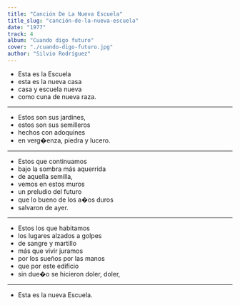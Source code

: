 ```yaml
---
title: "Canción De La Nueva Escuela"
title_slug: "canción-de-la-nueva-escuela"
date: "1977"
track: 4
album: "Cuando digo futuro"
cover: "./cuando-digo-futuro.jpg"
author: "Silvio Rodríguez"
---
```


- Esta es la Escuela
- esta es la nueva casa
- casa y escuela nueva
- como cuna de nueva raza.

---

- Estos son sus jardines,
- estos son sus semilleros
- hechos con adoquines
- en verg�enza, piedra y lucero.

---

- Estos que continuamos
- bajo la sombra más aquerrida
- de aquella semilla,
- vemos en estos muros
- un preludio del futuro
- que lo bueno de los a�os duros
- salvaron de ayer.

---

- Estos los que habitamos
- los lugares alzados a golpes
- de sangre y martillo
- más que vivir juramos
- por los sueños por las manos
- que por este edificio
- sin due�o se hicieron doler, doler,

---

- Esta es la nueva Escuela.

